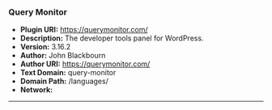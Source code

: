 ### Query Monitor
- **Plugin URI:** https://querymonitor.com/
- **Description:** The developer tools panel for WordPress.
- **Version:** 3.16.2
- **Author:** John Blackbourn
- **Author URI:** https://querymonitor.com/
- **Text Domain:** query-monitor
- **Domain Path:** /languages/
- **Network:** 

---
